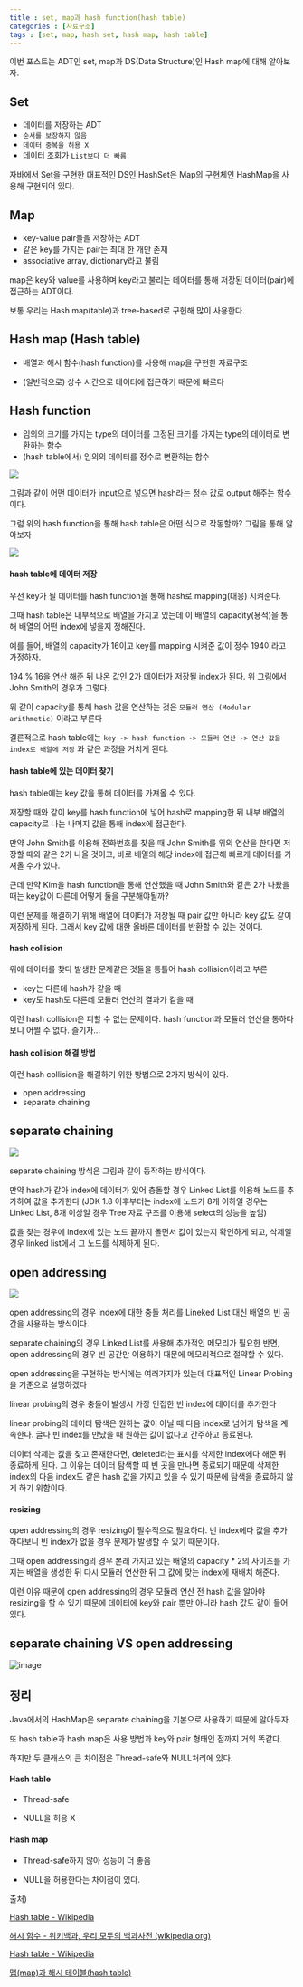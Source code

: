 ```yaml
---
title : set, map과 hash function(hash table)
categories : [자료구조]
tags : [set, map, hash set, hash map, hash table]
---
```


이번 포스트는 ADT인  set, map과 DS(Data Structure)인 Hash map에 대해 알아보자.

## Set

- 데이터를 저장하는 ADT
- `순서를 보장하지 않음`
- `데이터 중복을 허용 X`
- 데이터 조회가 `List보다 더 빠름`

자바에서 Set을 구현한 대표적인 DS인 HashSet은 Map의 구현체인 HashMap을 사용해 구현되어 있다.



## Map

- key-value pair들을 저장하는 ADT
- 같은 key를 가지는 pair는 최대 한 개만 존재
- associative array, dictionary라고 불림

map은 key와 value를 사용하며 key라고 불리는 데이터를 통해 저장된 데이터(pair)에 접근하는 ADT이다. 

보통 우리는 Hash map(table)과 tree-based로 구현해 많이 사용한다.



## Hash map (Hash table)

- 배열과 해시 함수(hash function)를 사용해 map을 구현한 자료구조

- (일반적으로) 상수 시간으로 데이터에 접근하기 때문에 빠르다



## Hash function

- 임의의 크기를 가지는 type의 데이터를 고정된 크기를 가지는 type의 데이터로 변환하는 함수
- (hash table에서) 임의의 데이터를 정수로 변환하는 함수

![](https://upload.wikimedia.org/wikipedia/commons/thumb/5/58/Hash_table_4_1_1_0_0_1_0_LL.svg/1200px-Hash_table_4_1_1_0_0_1_0_LL.svg.png)

그림과 같이 어떤 데이터가 input으로 넣으면 hash라는 정수 값로 output 해주는 함수이다.



그럼 위의 hash function을 통해 hash table은 어떤 식으로 작동할까? 그림을 통해 알아보자

![](https://upload.wikimedia.org/wikipedia/commons/thumb/7/7d/Hash_table_3_1_1_0_1_0_0_SP.svg/1280px-Hash_table_3_1_1_0_1_0_0_SP.svg.png)

#### hash table에 데이터 저장

우선 key가 될 데이터를 hash function을 통해 hash로 mapping(대응) 시켜준다. 

그때 hash table은 내부적으로 배열을 가지고 있는데 이 배열의 capacity(용적)을 통해 배열의 어떤 index에 넣을지 정해진다.

예를 들어, 배열의 capacity가 16이고 key를 mapping 시켜준 값이 정수 194이라고 가정하자.

194 % 16을 연산 해준 뒤 나온 값인 2가 데이터가 저장될 index가 된다. 위 그림에서 John Smith의 경우가 그렇다.

위 같이 capacity를 통해 hash 값을 연산하는 것은 `모듈러 연산 (Modular arithmetic)` 이라고 부른다

결론적으로 hash table에는 `key -> hash function -> 모듈러 연산 -> 연산 값을 index로 배열에 저장` 과 같은 과정을 거치게 된다.

#### hash table에 있는 데이터 찾기

hash table에는 key 값을 통해 데이터를 가져올 수 있다.

저장할 때와 같이 key를 hash function에 넣어 hash로 mapping한 뒤 내부 배열의 capacity로 나눈 나머지 값을 통해 index에 접근한다.

만약 John Smith를 이용해 전화번호를 찾을 때 John Smith를 위의 연산을 한다면 저장할 때와 같은 2가 나올 것이고, 바로 배열의 해당 index에 접근해 빠르게 데이터를 가져올 수가 있다.

근데 만약 Kim을 hash function을 통해 연산했을 때 John Smith와 같은 2가 나왔을 때는 key값이 다른데 어떻게 둘을 구분해야될까?

이런 문제를 해결하기 위해 배열에 데이터가 저장될 때 pair 값만 아니라 key 값도 같이 저장하게 된다. 그래서 key 값에 대한 올바른 데이터를 반환할 수 있는 것이다.

#### hash collision

위에 데이터를 찾다 발생한 문제같은 것들을 통틀어 hash collision이라고 부른

- key는 다른데 hash가 같을 때
- key도 hash도 다른데 모듈러 연산의 결과가 같을 때

이런 hash collision은 피할 수 없는 문제이다. hash function과 모듈러 연산을 통하다보니 어쩔 수 없다. 즐기자...

#### hash collision 해결 방법

이런 hash collision을 해결하기 위한 방법으로 2가지 방식이 있다.

- open addressing
- separate chaining

## separate chaining

![](https://upload.wikimedia.org/wikipedia/commons/thumb/d/d0/Hash_table_5_0_1_1_1_1_1_LL.svg/675px-Hash_table_5_0_1_1_1_1_1_LL.svg.png)

separate chaining 방식은 그림과 같이 동작하는 방식이다.

만약 hash가 같아 index에 데이터가 있어 충돌할 경우 Linked List를 이용해 노드를 추가하여 값을 추가한다 (JDK 1.8 이후부터는 index에 노드가 8개 이하일 경우는 Linked List, 8개 이상일 경우 Tree 자료 구조를 이용해 select의 성능을 높임)

값을 찾는 경우에 index에 있는 노드 끝까지 돌면서 값이 있는지 확인하게 되고, 삭제일 경우 linked list에서 그 노드를 삭제하게 된다.



## open addressing

![](https://upload.wikimedia.org/wikipedia/commons/thumb/b/bf/Hash_table_5_0_1_1_1_1_0_SP.svg/570px-Hash_table_5_0_1_1_1_1_0_SP.svg.png)

open addressing의 경우 index에 대한 충돌 처리를 Lineked List 대신 배열의 빈 공간을 사용하는 방식이다.

separate chaining의 경우 Linked List를 사용해 추가적인 메모리가 필요한 반면, open addressing의 경우 빈 공간만 이용하기 때문에 메모리적으로 절약할 수 있다.

open addressing을 구현하는 방식에는 여러가지가 있는데 대표적인 Linear Probing을 기준으로 설명하겠다

linear probing의 경우 충돌이 발생시 가장 인접한 빈 index에 데이터를 추가한다

linear probing의 데이터 탐색은 원하는 값이 아닐 때 다음 index로 넘어가 탐색을 계속한다. 글다 빈 index를 만났을 때 원하는 값이 없다고 간주하고 종료된다.

데이터 삭제는 값을 찾고 존재한다면, deleted라는 표시를 삭제한 index에다 해준 뒤 종료하게 된다. 그 이유는 데이터 탐색할 때 빈 곳을 만나면 종료되기 때문에 삭제한 index의 다음 index도 같은 hash 값을 가지고 있을 수 있기 때문에 탐색을 종료하지 않게 하기 위함이다.

#### resizing

open addressing의 경우 resizing이 필수적으로 필요하다. 빈 index에다 값을 추가하다보니 빈 index가 없을 경우 문제가 발생할 수 있기 때문이다.

그때 open addressing의 경우 본래 가지고 있는 배열의 capacity * 2의 사이즈를 가지는 배열을 생성한 뒤 다시 모듈러 연산한 뒤 그 값에 맞는 index에 재배치 해준다.

이런 이유 때문에 open addressing의 경우 모듈러 연산 전 hash 값을 알아야 resizing을 할 수 있기 때문에 데이터에 key와 pair 뿐만 아니라 hash 값도 같이 들어있다.

## separate chaining VS open addressing

![image](https://github.com/sunjong0214/algorithm-study/assets/117134728/42dbfc03-aed3-4f4e-93be-048ae86f4135)

## 정리

Java에서의 HashMap은 separate chaining을 기본으로 사용하기 때문에 알아두자.

또 hash table과 hash map은 사용 방법과 key와 pair 형태인 점까지 거의 똑같다.

하지만 두 클래스의 큰 차이점은 Thread-safe와 NULL처리에 있다.

#### Hash table

- Thread-safe

- NULL을 허용 X 

#### Hash map

- Thread-safe하지 않아 성능이 더 좋음

-  NULL을 허용한다는 차이점이 있다.





출처)

[Hash table - Wikipedia](https://en.wikipedia.org/wiki/Hash_table)

[해시 함수 - 위키백과, 우리 모두의 백과사전 (wikipedia.org)](https://ko.wikipedia.org/wiki/해시_함수)

[Hash table - Wikipedia](https://en.wikipedia.org/wiki/Hash_table)

[맵(map)과 해시 테이블(hash table)](https://www.youtube.com/watch?v=ZBu_slSH5Sk&t=31s&ab_channel=쉬운코드)